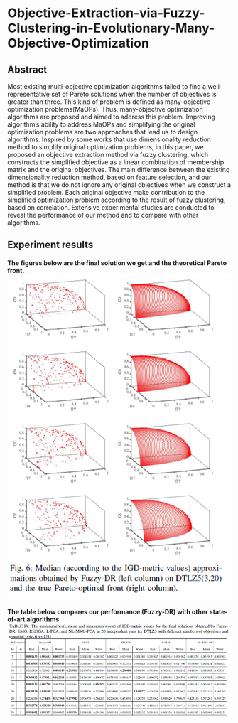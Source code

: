 # Objective-Extraction-via-Fuzzy-Clustering-in-Evolutionary-Many-Objective-Optimization

## Abstract
Most existing multi-objective optimization algorithms failed to find a well-representative set of Pareto solutions when the number of objectives is greater than three. This kind of problem is defined as many-objective optimization problems(MaOPs). Thus, many-objective optimization algorithms are proposed and aimed to address this problem. Improving algorithm’s ability to address MaOPs and simplifying the original optimization problems are two approaches that lead us to design algorithms. Inspired by some works that use dimensionality
reduction method to simplify original optimization problems, in this paper, we proposed an objective extraction method via fuzzy clustering, which constructs the simplified objective as a linear combination of membership matrix and the original objectives. The main difference between the existing dimensionality reduction method, based on feature selection, and our method is that we do not ignore any original objectives when we construct a simplified problem. Each original objective make contribution to the simplified optimization problem according to the result of fuzzy clustering, based on correlation. Extensive experimental studies are conducted to reveal the performance of our method and to compare with other algorithms.

## Experiment results
#### The figures below are the final solution we get and the theoretical Pareto front. ![](images/DTLZ5.png)

#### The table below compares our performance (Fuzzy-DR) with other state-of-art algorithms ![](images/Table.png)


